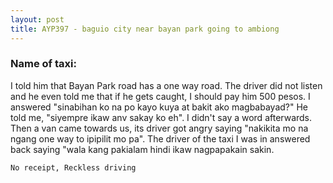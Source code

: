 ```yaml
---
layout: post
title: AYP397 - baguio city near bayan park going to ambiong
---
```


### Name of taxi: 

I told him that Bayan Park road has a one way road. The driver did not listen and he even told me that if he gets caught, I should pay him 500 pesos.  I answered "sinabihan ko na po kayo kuya at bakit ako magbabayad?" He told me, "siyempre ikaw anv sakay ko eh". I didn't say a word afterwards. Then a van came towards us, its driver got angry saying "nakikita mo na ngang one way to ipipilit mo pa". The driver of the taxi I was in answered back saying "wala kang pakialam hindi ikaw nagpapakain sakin.

```No receipt, Reckless driving```

